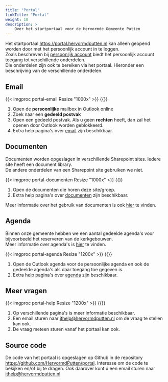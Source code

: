 ```yaml
---
title: "Portal"
linkTitle: "Portal"
weight: 10
description: >
    Over het startportaal voor de Hervormde Gemeente Putten
---
```


Het startportaal https://portal.hervormdputten.nl kan alleen geopend worden door met het persoonlijk account in te loggen.    
Zoals beschreven bij [persoonlijk account](../account) biedt het persoonlijk account toegang tot verschillende onderdelen.    
Die onderdelen zijn ook te bereiken via het portaal. Hieronder een beschrijving van de verschillende onderdelen.    

## Email

{{< imgproc portal-email Resize "1000x" >}}
{{</imgproc >}}

1. Open de **persoonlijke** mailbox in Outlook online
2. Zoek naar een **gedeeld postvak**
3. Open een gedeeld postvak. Als u geen **rechten** heeft, dan zal het openen door Outlook worden geblokkeerd.
4. Extra help pagina's over [email](../email) zijn beschikbaar.


## Documenten

Documenten worden opgeslagen in verschillende Sharepoint sites. Iedere site heeft een document library.    
De andere onderdelen van een Sharepoint site gebruiken we niet.

{{< imgproc portal-documenten Resize "1000x" >}}
{{</imgproc >}}

1. Open de documenten die horen deze site/groep.
4. Extra help pagina's over [documenten](../documenten) zijn beschikbaar.

Meer informatie over het gebruik van documenten is ook [hier](../documenten) te vinden. 

## Agenda

Binnen onze gemeente hebben we een aantal gedeelde agenda's voor bijvoorbeeld het reserveren van de kerkgebouwen.    
Meer informatie over agenda's is [hier](../agenda) te vinden.

{{< imgproc portal-agenda Resize "1200x" >}}
{{</imgproc >}}

1. Open de Outlook agenda voor de persoonlijke agenda en ook de gedeelde agenda's als daar toegang toe gegeven is.
4. Extra help pagina's over [agenda](../agenda) zijn beschikbaar.

## Meer vragen

{{< imgproc portal-help Resize "1200x" >}}
{{</imgproc >}}

1. Op verschillende pagina's is meer informatie beschikbaar.
2. Een email sturen naar ithelp@hervormdputten.nl om de vraag te stellen kan ook.
3. De vraag meteen sturen vanaf het portaal kan ook.

## Source code
De code van het portaal is opgeslagen op Github in de repository https://github.com/HervormdPutten/portal. Interesse om de code te bekijken en/of bij te dragen. Ook daarover kunt u een email sturen naar ithelp@hervormdputten.nl